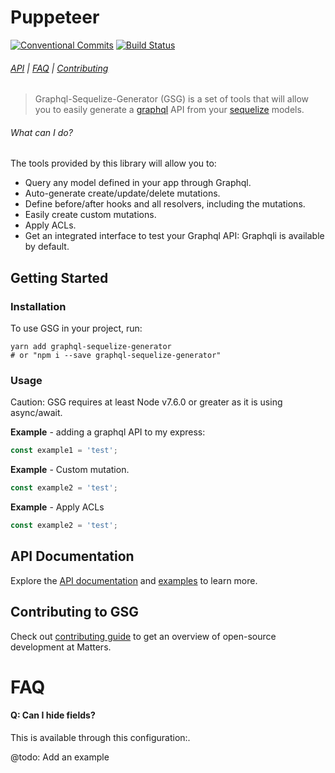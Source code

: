 # Puppeteer 

<!-- [START badges] -->
[![Conventional Commits](https://img.shields.io/badge/Conventional%20Commits-1.0.0-yellow.svg)](https://conventionalcommits.org)
[![Build Status](https://travis-ci.org/inovia-team/graphql-sequelize-generator.svg?branch=master)](https://travis-ci.org/inovia-team/graphql-sequelize-generator)
<!-- [END badges] -->

###### [API](docs/api.md) | [FAQ](#faq) | [Contributing](https://github.com/inovia-team/graphql-sequelize-generator/blob/master/CONTRIBUTING.md)

> Graphql-Sequelize-Generator (GSG) is a set of tools that will allow you to easily generate a [graphql](http://graphql.org/) API from your [sequelize](http://docs.sequelizejs.com/) models.

<!-- [START usecases] -->
###### What can I do?

The tools provided by this library will allow you to:

* Query any model defined in your app through Graphql.
* Auto-generate create/update/delete mutations.
* Define before/after hooks and all resolvers, including the mutations.
* Easily create custom mutations.
* Apply ACLs.
* Get an integrated interface to test your Graphql API: Graphqli is available by default.
<!-- [END usecases] -->

<!-- [START getstarted] -->
## Getting Started

### Installation

To use GSG in your project, run:
```
yarn add graphql-sequelize-generator
# or "npm i --save graphql-sequelize-generator"
```

### Usage

Caution: GSG requires at least Node v7.6.0 or greater as it is using async/await.

**Example** - adding a graphql API to my express:

```js
const example1 = 'test';
```


**Example** - Custom mutation.

```js
const example2 = 'test';
```

**Example** - Apply ACLs

```js
const example2 = 'test';
```

<!-- [END getstarted] -->

## API Documentation

Explore the [API documentation](docs/api.md) and [examples](https://github.com/inovia-team/graphql-sequelize-generator/tree/master/examples/) to learn more.

## Contributing to GSG

Check out [contributing guide](https://github.com/inovia-team/graphql-sequelize-generator/blob/master/CONTRIBUTING.md) to get an overview of open-source development at Matters.

<!-- [START faq] -->

# FAQ

#### Q: Can I hide fields?

This is available through this configuration:.

@todo: Add an example


<!-- [END faq] -->